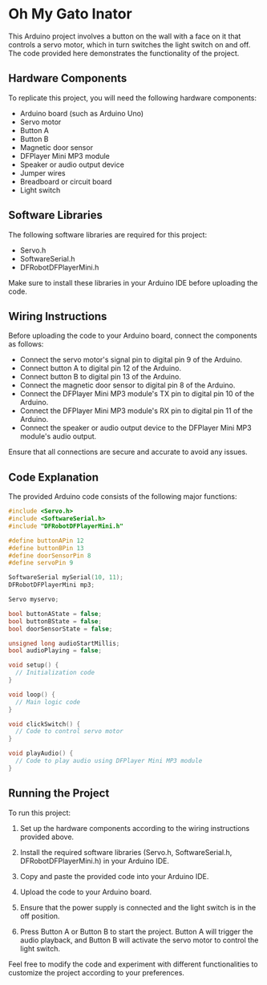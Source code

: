 # Oh My Gato Inator

This Arduino project involves a button on the wall with a face on it that controls a servo motor, which in turn switches the light switch on and off. The code provided here demonstrates the functionality of the project.

## Hardware Components

To replicate this project, you will need the following hardware components:

- Arduino board (such as Arduino Uno)
- Servo motor
- Button A
- Button B
- Magnetic door sensor
- DFPlayer Mini MP3 module
- Speaker or audio output device
- Jumper wires
- Breadboard or circuit board
- Light switch

## Software Libraries

The following software libraries are required for this project:

- Servo.h
- SoftwareSerial.h
- DFRobotDFPlayerMini.h

Make sure to install these libraries in your Arduino IDE before uploading the code.

## Wiring Instructions

Before uploading the code to your Arduino board, connect the components as follows:

- Connect the servo motor's signal pin to digital pin 9 of the Arduino.
- Connect button A to digital pin 12 of the Arduino.
- Connect button B to digital pin 13 of the Arduino.
- Connect the magnetic door sensor to digital pin 8 of the Arduino.
- Connect the DFPlayer Mini MP3 module's TX pin to digital pin 10 of the Arduino.
- Connect the DFPlayer Mini MP3 module's RX pin to digital pin 11 of the Arduino.
- Connect the speaker or audio output device to the DFPlayer Mini MP3 module's audio output.

Ensure that all connections are secure and accurate to avoid any issues.

## Code Explanation

The provided Arduino code consists of the following major functions:

```cpp
#include <Servo.h>
#include <SoftwareSerial.h>
#include "DFRobotDFPlayerMini.h"

#define buttonAPin 12
#define buttonBPin 13
#define doorSensorPin 8
#define servoPin 9

SoftwareSerial mySerial(10, 11);
DFRobotDFPlayerMini mp3;

Servo myservo;

bool buttonAState = false;
bool buttonBState = false;
bool doorSensorState = false;

unsigned long audioStartMillis;
bool audioPlaying = false;

void setup() {
  // Initialization code
}

void loop() {
  // Main logic code
}

void clickSwitch() {
  // Code to control servo motor
}

void playAudio() {
  // Code to play audio using DFPlayer Mini MP3 module
}
```

## Running the Project

To run this project:

1. Set up the hardware components according to the wiring instructions provided above.

2. Install the required software libraries (Servo.h, SoftwareSerial.h, DFRobotDFPlayerMini.h) in your Arduino IDE.

3. Copy and paste the provided code into your Arduino IDE.

4. Upload the code to your Arduino board.

5. Ensure that the power supply is connected and the light switch is in the off position.

6. Press Button A or Button B to start the project. Button A will trigger the audio playback, and Button B will activate the servo motor to control the light switch.

Feel free to modify the code and experiment with different functionalities to customize the project according to your preferences.
